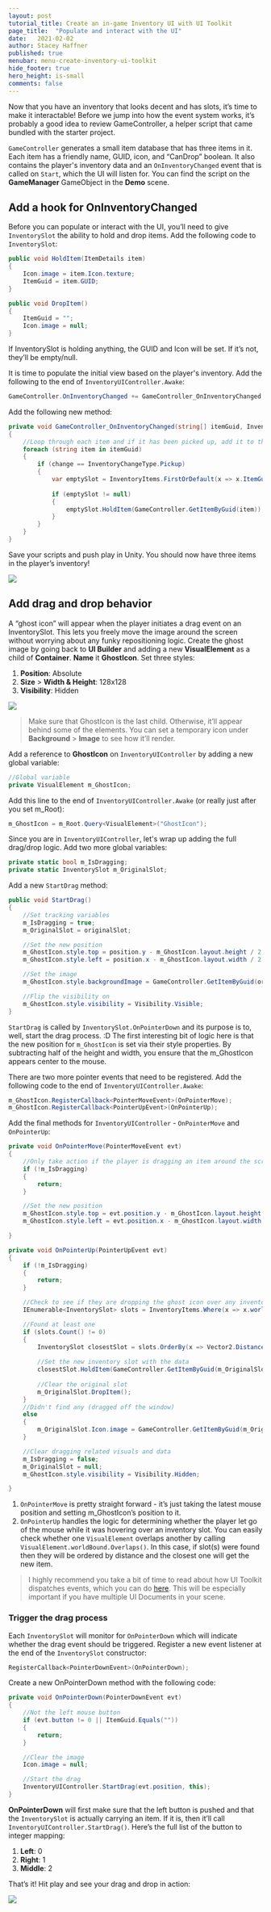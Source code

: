 ```yaml
---
layout: post
tutorial_title: Create an in-game Inventory UI with UI Toolkit
page_title:  "Populate and interact with the UI"
date:   2021-02-02
author: Stacey Haffner
published: true
menubar: menu-create-inventory-ui-toolkit
hide_footer: true
hero_height: is-small
comments: false
---
```

Now that you have an inventory that looks decent and has slots, it’s time to make it interactable! Before we jump into how the event system works, it’s probably a good idea to review GameController, a helper script that came bundled with the starter project. 

`GameController` generates a small item database that has three items in it. Each item has a friendly name, GUID, icon, and “CanDrop” boolean. It also contains the player's inventory data and an `OnInventoryChanged` event that is called on `Start`, which the UI will listen for. You can find the script on the **GameManager** GameObject in the **Demo** scene.

## Add a hook for OnInventoryChanged
Before you can populate or interact with the UI, you’ll need to give `InventorySlot` the ability to hold and drop items. Add the following code to `InventorySlot`:

```csharp
public void HoldItem(ItemDetails item)
{
    Icon.image = item.Icon.texture;
    ItemGuid = item.GUID;
}

public void DropItem()
{
    ItemGuid = "";
    Icon.image = null;
}
```

If InventorySlot is holding anything, the GUID and Icon will be set. If it’s not, they’ll be empty/null. 

It is time to populate the initial view based on the player's inventory. Add the following to the end of `InventoryUIController.Awake`:

```csharp
GameController.OnInventoryChanged += GameController_OnInventoryChanged;
```

Add the following new method:

```csharp
private void GameController_OnInventoryChanged(string[] itemGuid, InventoryChangeType change)
{
    //Loop through each item and if it has been picked up, add it to the next empty slot
    foreach (string item in itemGuid)
    {
        if (change == InventoryChangeType.Pickup)
        {
            var emptySlot = InventoryItems.FirstOrDefault(x => x.ItemGuid.Equals(""));
                        
            if (emptySlot != null)
            {
                emptySlot.HoldItem(GameController.GetItemByGuid(item));
            }
        }
    }
}

```
Save your scripts and push play in Unity. You should now have three items in the player’s inventory!

![]({{page.dir}}/images/5-inventory-populated.png)

## Add drag and drop behavior
A “ghost icon” will appear when the player initiates a drag event on an InventorySlot. This lets you freely move the image around the screen without worrying about any funky repositioning logic. Create the ghost image by going back to **UI Builder** and adding a new **VisualElement** as a child of **Container**. **Name** it **GhostIcon**. Set three styles:

1. **Position**: Absolute
2. **Size** > **Width & Height**: 128x128
3. **Visibility**: Hidden

![]({{page.dir}}/images/5-ghost-icon.png)

> Make sure that GhostIcon is the last child. Otherwise, it’ll appear behind some of the elements. You can set a temporary icon under **Background** > **Image** to see how it’ll render.

Add a reference to **GhostIcon** on `InventoryUIController` by adding a new global variable:

```csharp
//Global variable
private VisualElement m_GhostIcon;
```

Add this line to the end of `InventoryUIController.Awake` (or really just after you set m_Root):

```csharp
m_GhostIcon = m_Root.Query<VisualElement>("GhostIcon");
```

Since you are in `InventoryUIController`, let's wrap up adding the full drag/drop logic. Add two more global variables:

```csharp
private static bool m_IsDragging;
private static InventorySlot m_OriginalSlot;
```

Add a new `StartDrag` method:

```csharp
public void StartDrag()
{
    //Set tracking variables
    m_IsDragging = true;
    m_OriginalSlot = originalSlot;

    //Set the new position
    m_GhostIcon.style.top = position.y - m_GhostIcon.layout.height / 2;
    m_GhostIcon.style.left = position.x - m_GhostIcon.layout.width / 2;

    //Set the image
    m_GhostIcon.style.backgroundImage = GameController.GetItemByGuid(originalSlot.ItemGuid).Icon.texture;

    //Flip the visibility on
    m_GhostIcon.style.visibility = Visibility.Visible;
}
```

`StartDrag` is called by `InventorySlot.OnPointerDown` and its purpose is to, well, start the drag process. :D The first interesting bit of logic here is that the new position for `m_GhostIcon` is set via their style properties. By subtracting half of the height and width, you ensure that the m_GhostIcon appears center to the mouse. 

There are two more pointer events that need to be registered. Add the following code to the end of `InventoryUIController.Awake`:

```csharp
m_GhostIcon.RegisterCallback<PointerMoveEvent>(OnPointerMove);
m_GhostIcon.RegisterCallback<PointerUpEvent>(OnPointerUp);

```
Add the final methods for  `InventoryUIController` - `OnPointerMove` and `OnPointerUp`:

```csharp
private void OnPointerMove(PointerMoveEvent evt)
{
    //Only take action if the player is dragging an item around the screen
    if (!m_IsDragging)
    {
        return;
    }

    //Set the new position
    m_GhostIcon.style.top = evt.position.y - m_GhostIcon.layout.height / 2;
    m_GhostIcon.style.left = evt.position.x - m_GhostIcon.layout.width / 2;

}

private void OnPointerUp(PointerUpEvent evt)
{
    if (!m_IsDragging)
    {
        return;
    }

    //Check to see if they are dropping the ghost icon over any inventory slots.
    IEnumerable<InventorySlot> slots = InventoryItems.Where(x => x.worldBound.Overlaps(m_GhostIcon.worldBound));

    //Found at least one
    if (slots.Count() != 0)
    {
        InventorySlot closestSlot = slots.OrderBy(x => Vector2.Distance(x.worldBound.position, m_GhostIcon.worldBound.position)).First();
        
        //Set the new inventory slot with the data
        closestSlot.HoldItem(GameController.GetItemByGuid(m_OriginalSlot.ItemGuid));
        
        //Clear the original slot
        m_OriginalSlot.DropItem();
    }
    //Didn't find any (dragged off the window)
    else
    {
        m_OriginalSlot.Icon.image = GameController.GetItemByGuid(m_OriginalSlot.ItemGuid).Icon.texture;
    }

    //Clear dragging related visuals and data
    m_IsDragging = false;
    m_OriginalSlot = null;
    m_GhostIcon.style.visibility = Visibility.Hidden;

}
```

1. `OnPointerMove` is pretty straight forward - it’s just taking the latest mouse position and setting m_GhostIcon’s position to it.
2. `OnPointerUp` handles the logic for determining whether the player let go of the mouse while it was hovering over an inventory slot. You can easily check whether one `VisualElement` overlaps another by calling `VisualElement.worldBound.Overlaps()`. In this case, if slot(s) were found then they will be ordered by distance and the closest one will get the new item. 

> I highly recommend you take a bit of time to read about how UI Toolkit dispatches events, which you can do [here](https://docs.unity3d.com/Manual/UIE-Events-Dispatching.html). This will be especially important if you have multiple UI Documents in your scene.

### Trigger the drag process
Each `InventorySlot` will monitor for `OnPointerDown` which will indicate whether the drag event should be triggered. Register a new event listener at the end of the `InventorySlot` constructor:

```csharp
RegisterCallback<PointerDownEvent>(OnPointerDown);
```

Create a new OnPointerDown method with the following code:

```csharp
private void OnPointerDown(PointerDownEvent evt)
{
    //Not the left mouse button
    if (evt.button != 0 || ItemGuid.Equals(""))
    {
        return;
    }

    //Clear the image
    Icon.image = null;

    //Start the drag
    InventoryUIController.StartDrag(evt.position, this);
}

```

**OnPointerDown** will first make sure that the left button is pushed and that the `InventorySlot` is actually carrying an item. If it is, then it’ll call `InventoryUIController.StartDrag()`. Here’s the full list of the button to integer mapping:

1. **Left**: 0
2. **Right**: 1
3. **Middle**: 2

That’s it! Hit play and see your drag and drop in action:

![]({{page.dir}}/images/5-final.gif)